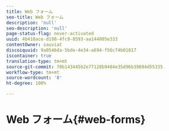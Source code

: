 ```yaml
---
title: Web フォーム
seo-title: Web フォーム
description: 'null'
seo-description: 'null'
page-status-flag: never-activated
uuid: 4b418ace-d198-4fc9-8593-aa144005e333
contentOwner: sauviat
discoiquuid: 9a0546da-5bde-4e34-a694-f56c74b01017
iscontainer: true
translation-type: tm+mt
source-git-commit: 70b143445b2e77128b9404e35d96b39694d55335
workflow-type: tm+mt
source-wordcount: '8'
ht-degree: 100%

---
```



# Web フォーム{#web-forms}


